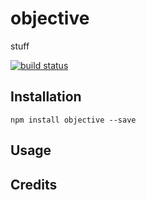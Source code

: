 # objective

stuff

[![build status](https://secure.travis-ci.org//objective.png)](http://travis-ci.org//objective)

## Installation

```
npm install objective --save
```

## Usage

## Credits
[](https://github.com//)
